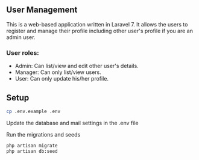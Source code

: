 ## User Management
This is a web-based application written in Laravel 7. It allows the users to register and manage their profile including other user's profile if you are an admin user.
### User roles:
- Admin: Can list/view and edit other user's details.
- Manager: Can only list/view users.
- User: Can only update his/her profile.

## Setup

```bash
cp .env.example .env
```
Update the database and mail settings in the .env file

Run the migrations and seeds
```bash
php artisan migrate
php artisan db:seed
